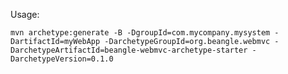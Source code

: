 
Usage:

    mvn archetype:generate -B -DgroupId=com.mycompany.mysystem -DartifactId=myWebApp -DarchetypeGroupId=org.beangle.webmvc -DarchetypeArtifactId=beangle-webmvc-archetype-starter -DarchetypeVersion=0.1.0
